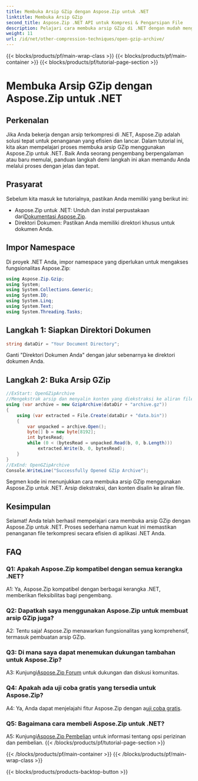 ```yaml
---
title: Membuka Arsip GZip dengan Aspose.Zip untuk .NET
linktitle: Membuka Arsip GZip
second_title: Aspose.Zip .NET API untuk Kompresi & Pengarsipan File
description: Pelajari cara membuka arsip GZip di .NET dengan mudah menggunakan Aspose.Zip. Ikuti panduan langkah demi langkah kami untuk penanganan file yang efisien dan lancar.
weight: 11
url: /id/net/other-compression-techniques/open-gzip-archive/
---
```


{{< blocks/products/pf/main-wrap-class >}}
{{< blocks/products/pf/main-container >}}
{{< blocks/products/pf/tutorial-page-section >}}

# Membuka Arsip GZip dengan Aspose.Zip untuk .NET

## Perkenalan

Jika Anda bekerja dengan arsip terkompresi di .NET, Aspose.Zip adalah solusi tepat untuk penanganan yang efisien dan lancar. Dalam tutorial ini, kita akan mempelajari proses membuka arsip GZip menggunakan Aspose.Zip untuk .NET. Baik Anda seorang pengembang berpengalaman atau baru memulai, panduan langkah demi langkah ini akan memandu Anda melalui proses dengan jelas dan tepat.

## Prasyarat

Sebelum kita masuk ke tutorialnya, pastikan Anda memiliki yang berikut ini:

-  Aspose.Zip untuk .NET: Unduh dan instal perpustakaan dari[Dokumentasi Aspose.Zip](https://reference.aspose.com/zip/net/).
- Direktori Dokumen: Pastikan Anda memiliki direktori khusus untuk dokumen Anda.

## Impor Namespace

Di proyek .NET Anda, impor namespace yang diperlukan untuk mengakses fungsionalitas Aspose.Zip:

```csharp
using Aspose.Zip.Gzip;
using System;
using System.Collections.Generic;
using System.IO;
using System.Linq;
using System.Text;
using System.Threading.Tasks;
```

## Langkah 1: Siapkan Direktori Dokumen

```csharp
string dataDir = "Your Document Directory";
```

Ganti "Direktori Dokumen Anda" dengan jalur sebenarnya ke direktori dokumen Anda.

## Langkah 2: Buka Arsip GZip

```csharp
//ExStart: OpenGZipArchive
//Mengekstrak arsip dan menyalin konten yang diekstraksi ke aliran file.
using (var archive = new GzipArchive(dataDir + "archive.gz"))
{
    using (var extracted = File.Create(dataDir + "data.bin"))
    {
        var unpacked = archive.Open();
        byte[] b = new byte[8192];
        int bytesRead;
        while (0 < (bytesRead = unpacked.Read(b, 0, b.Length)))
            extracted.Write(b, 0, bytesRead);
    }
}
//ExEnd: OpenGZipArchive
Console.WriteLine("Successfully Opened GZip Archive");
```

Segmen kode ini menunjukkan cara membuka arsip GZip menggunakan Aspose.Zip untuk .NET. Arsip diekstraksi, dan konten disalin ke aliran file.

## Kesimpulan

Selamat! Anda telah berhasil mempelajari cara membuka arsip GZip dengan Aspose.Zip untuk .NET. Proses sederhana namun kuat ini memastikan penanganan file terkompresi secara efisien di aplikasi .NET Anda.

## FAQ

### Q1: Apakah Aspose.Zip kompatibel dengan semua kerangka .NET?

A1: Ya, Aspose.Zip kompatibel dengan berbagai kerangka .NET, memberikan fleksibilitas bagi pengembang.

### Q2: Dapatkah saya menggunakan Aspose.Zip untuk membuat arsip GZip juga?

A2: Tentu saja! Aspose.Zip menawarkan fungsionalitas yang komprehensif, termasuk pembuatan arsip GZip.

### Q3: Di mana saya dapat menemukan dukungan tambahan untuk Aspose.Zip?

 A3: Kunjungi[Aspose.Zip Forum](https://forum.aspose.com/c/zip/37) untuk dukungan dan diskusi komunitas.

### Q4: Apakah ada uji coba gratis yang tersedia untuk Aspose.Zip?

 A4: Ya, Anda dapat menjelajahi fitur Aspose.Zip dengan a[uji coba gratis](https://releases.aspose.com/).

### Q5: Bagaimana cara membeli Aspose.Zip untuk .NET?

 A5: Kunjungi[Aspose.Zip Pembelian](https://purchase.aspose.com/buy) untuk informasi tentang opsi perizinan dan pembelian.
{{< /blocks/products/pf/tutorial-page-section >}}

{{< /blocks/products/pf/main-container >}}
{{< /blocks/products/pf/main-wrap-class >}}

{{< blocks/products/products-backtop-button >}}
